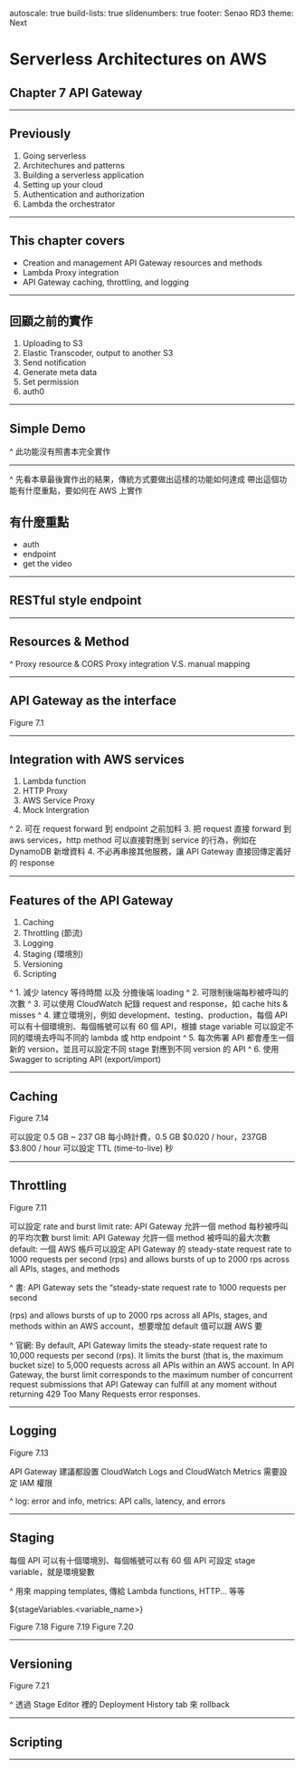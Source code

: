 autoscale: true
build-lists: true
slidenumbers: true
footer: Senao RD3
theme: Next

# Serverless Architectures on AWS
## Chapter 7 API Gateway

---

## Previously

1. Going serverless
2. Architechures and patterns
3. Building a serverless application
4. Setting up your cloud
5. Authentication and authorization
6. Lambda the orchestrator

---

## This chapter covers

- Creation and management API Gateway resources and methods
- Lambda Proxy integration
- API Gateway caching, throttling, and logging

---

## 回顧之前的實作

1. Uploading to S3
2. Elastic Transcoder, output to another S3
3. Send notification
4. Generate meta data
5. Set permission
6. auth0

---

## Simple Demo

^ 此功能沒有照書本完全實作

---

^ 先看本章最後實作出的結果，傳統方式要做出這樣的功能如何達成
帶出這個功能有什麼重點，要如何在 AWS 上實作

## 有什麼重點

- auth
- endpoint
- get the video

---

## RESTful style endpoint

---

## Resources & Method

^ Proxy resource & CORS
Proxy integration V.S. manual mapping

---

## API Gateway as the interface

Figure 7.1

---

## Integration with AWS services

1. Lambda function
2. HTTP Proxy
3. AWS Service Proxy
4. Mock Intergration

^ 2. 可在 request forward 到 endpoint 之前加料
3. 把 request 直接 forward 到 aws services，http method 可以直接對應到 service 的行為，例如在 DynamoDB 新增資料
4. 不必再串接其他服務，讓 API Gateway 直接回傳定義好的 response

---

## Features of the API Gateway

1. Caching
2. Throttling (節流)
3. Logging
4. Staging (環境別)
5. Versioning
6. Scripting

^ 1. 減少 latency 等待時間 以及 分擔後端 loading
^ 2. 可限制後端每秒被呼叫的次數
^ 3. 可以使用 CloudWatch 紀錄 request and response，如 cache hits & misses
^ 4. 建立環境別，例如 development、testing、production，每個 API 可以有十個環境別、每個帳號可以有 60 個 API，根據 stage variable 可以設定不同的環境去呼叫不同的 lambda 或 http endpoint
^ 5. 每次佈署 API 都會產生一個新的 version，並且可以設定不同 stage 對應到不同 version 的 API
^ 6. 使用 Swagger to scripting API (export/import)

---

## Caching

Figure 7.14

可以設定 0.5 GB ~ 237 GB
每小時計費，0.5 GB $0.020 / hour，237GB $3.800 / hour
可以設定 TTL (time-to-live) 秒

---

## Throttling

Figure 7.11

可以設定 rate and burst limit
rate: API Gateway 允許一個 method 每秒被呼叫的平均次數
burst limit: API Gateway 允許一個 method 被呼叫的最大次數
default: 一個 AWS 帳戶可以設定 API Gateway 的 steady-state request rate to 1000 requests per second (rps) and allows bursts of up to 2000 rps across all APIs, stages, and methods

^ 書: API Gateway sets the “steady-state request rate to 1000 requests per second

(rps) and allows bursts of up to 2000 rps across all APIs, stages, and methods within an
AWS account，想要增加 default 值可以跟 AWS 要

^ 官網: By default, API Gateway limits the steady-state request rate to 10,000 requests per second (rps). It limits the burst (that is, the maximum bucket size) to 5,000 requests across all APIs within an AWS account. In API Gateway, the burst limit corresponds to the maximum number of concurrent request submissions that API Gateway can fulfill at any moment without returning 429 Too Many Requests error responses.

---

## Logging

Figure 7.13

API Gateway 建議都設置 CloudWatch Logs and CloudWatch Metrics
需要設定 IAM 權限

^ log: error and info, metrics: API calls, latency, and errors

---

## Staging

每個 API 可以有十個環境別、每個帳號可以有 60 個 API
可設定 stage variable，就是環境變數

^ 用來 mapping templates, 傳給 Lambda functions, HTTP... 等等

${stageVariables.<variable_name>}

Figure 7.18
Figure 7.19
Figure 7.20

---

## Versioning

Figure 7.21

^ 透過 Stage Editor 裡的 Deployment History tab 來 rollback

---

## Scripting

---